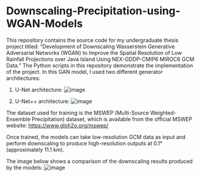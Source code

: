 # Downscaling-Precipitation-using-WGAN-Models
This repository contains the source code for my undergraduate thesis project titled:
“Development of Downscaling Wasserstein Generative Adversarial Networks (WGAN) to Improve the Spatial Resolution of Low Rainfall Projections over Java Island Using NEX-GDDP-CMIP6 MIROC6 GCM Data.”
The Python scripts in this repository demonstrate the implementation of the project. In this GAN model, I used two different generator architectures:
1. U-Net architecture:
![image](https://github.com/user-attachments/assets/7194704d-f85e-45a2-a4da-60d9179a795b)

2. U-Net++ architecture:
![image](https://github.com/user-attachments/assets/195930e4-456e-468e-8c63-cbc8ba30e66a)

The dataset used for training is the MSWEP (Multi-Source Weighted-Ensemble Precipitation) dataset, which is available from the official MSWEP website: https://www.gloh2o.org/mswep/

Once trained, the models can take low-resolution GCM data as input and perform downscaling to produce high-resolution outputs at 0.1° (approximately 11.1 km).

The image below shows a comparison of the downscaling results produced by the models:
![image](https://github.com/user-attachments/assets/1e72af3b-a74a-4e27-83b5-352edca2b252)



